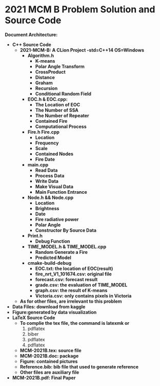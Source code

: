 # 2021 MCM B Problem Solution and Source Code
**Document Architecture:**


+ **C++ Source Code**
  + **2021-MCM-B: A CLion Project -std=C++14 OS=Windows**
    + **Algorithm.h**
      + **K-means**
      + **Polar Angle Transform**
      + **CrossProduct**
      + **Distance**
      + **Graham**
      + **Recursion**
      + **Conditional Random Field**
    + **EOC.h & EOC.cpp:**
      + **The Location of EOC**
      + **The Number of SSA**
      + **The Number of Repeater**
      + **Contained Fire**
      + **Computational Process**
    + **Fire.h Fire.cpp**
      + **Location**
      + **Frequency**
      + **Scale**
      + **Contained Nodes**
      + **Fire Date**
    + **main.cpp**
      + **Read Data**
      + **Process Data**
      + **Write Data**
      + **Make Visual Data**
      + **Main Function Entrance**
    + **Node.h && Node.cpp**
      + **Location**
      + **Brightness**
      + **Date**
      + **Fire radiative power**
      + **Polar Angle**
      + **Constructor By Source Data**
    + **Print.h**
      + **Debug Function**
    + **TIME_MODEL.h & TIME_MODEL.cpp**
      + **Random Generate a Fire**
      + **Predicted Model**
    + **cmake-build-debug**
      + **EOC.txt: the location of EOC(result)**
      + **fire_nrt_V1_101674.csv: original file**
      + **forecast.csv: forecast result**
      + **grade.csv: the evaluation of TIME_MODEL**
      + **graph.csv: the result of K-means**
      + **Victoria.csv: only contains pixels in Victoria**
  + **As for other files, are irrelevant  to this problem**
+ **Data Files: download from kaggle**
+ **Figure:generated by data visualization**
+ **LaTeX Source Code**
  + **To complie the tex file, the command is latexmk or**
    1. pdflatex
    2. biber
    3. pdflatex
    4. pdflatex
  + **MCM-2021B.tex: source file**
  + **MCM-2021B.doc: package**
  + **Figure: contained pictures**
  + **Reference.bib: bib file that used to generate reference**
  + **Other files are auxiliary file**
+ **MCM-2021B.pdf: Final Paper**
